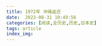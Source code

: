 ```yaml
---
title: 1972年 冲绳返还
date:  2023-08-31 10:49:56
categories: [阅读,全历史,历史,日本史]
tags: article
index_img: 
---
```


